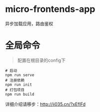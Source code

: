 # micro-frontends-app
异步加载应用，路由鉴权

# 全局命令
> 配置在根目录的config下
```
# 启动
npm run serve
# 注册依赖
npm run init
# 打包项目
npm run build

```

详细介绍请移步：http://ii035.cn/?xEfIFd
